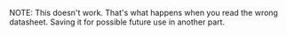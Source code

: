 NOTE: This doesn't work. That's what happens when you read the wrong datasheet.
Saving it for possible future use in another part.